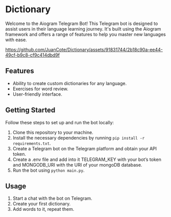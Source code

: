 # Dictionary

Welcome to the Aiogram Telegram Bot! This Telegram bot is designed to assist users in their language learning journey. It's built using the Aiogram framework and offers a range of features to help you master new languages with ease.

https://github.com/JuanCote/Dictionary/assets/91831744/2b18c90a-ee44-49cf-b9c8-cf9c414dbd9f

## Features

- Ability to create custom dictionaries for any language.
- Exercises for word review.
- User-friendly interface.

## Getting Started

Follow these steps to set up and run the bot locally:

1. Clone this repository to your machine.
2. Install the necessary dependencies by running `pip install -r requirements.txt`.
3. Create a Telegram bot on the Telegram platform and obtain your API token.
4. Create a .env file and add into it TELEGRAM_KEY with your bot’s token and MONGODB_URI with the URI of your mongoDB database.
5. Run the bot using `python main.py`.

## Usage

1. Start a chat with the bot on Telegram.
2. Create your first dictionary.
3. Add words to it, repeat them.
